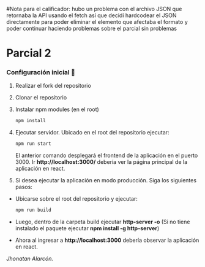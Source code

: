 #Nota para el calificador: hubo un problema con el archivo JSON que retornaba la API usando el fetch así que decidí hardcodear el JSON directamente para poder eliminar el elemento que afectaba el formato y poder continuar haciendo problemas sobre el parcial sin problemas

# Parcial 2



### Configuración inicial 🔧

1. Realizar el fork del repositorio

2. Clonar el repositorio

3. Instalar npm modules (en el root)

   ```bash
   npm install
   ```

4. Ejecutar servidor. Ubicado en el root del repositorio ejecutar:

   ```bash
   npm run start
   ```

   El anterior comando desplegará el frontend de la aplicación en el puerto 3000. Ir **http://localhost:3000/** debería ver la página principal de la aplicación en react.

5. Si desea ejecutar la aplicación en modo producción. Siga los siguientes pasos:

- Ubicarse sobre el root del repositorio y ejecutar:
  ```bash
  npm run build
  ```
- Luego, dentro de la carpeta build ejecutar **http-server -o** (Si no tiene instalado el paquete ejecutar **npm install -g http-server**)

- Ahora al ingresar a **http://localhost:3000** debería observar la aplicación en react.

_Jhonatan Alarcón._
